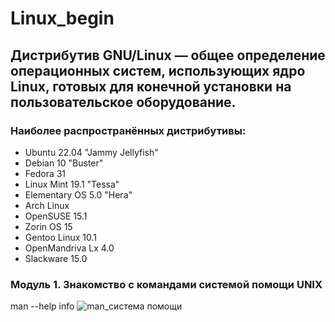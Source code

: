 # Linux_begin
## Дистрибутив GNU/Linux — общее определение операционных систем, использующих ядро Linux, готовых для конечной установки на пользовательское оборудование.
### Наиболее распространённых дистрибутивы:
- Ubuntu 22.04 "Jammy Jellyfish"
- Debian 10 "Buster"
- Fedora 31
- Linux Mint 19.1 "Tessa"
- Elementary OS 5.0 "Hera"
- Arch Linux
- OpenSUSE 15.1
- Zorin OS 15
- Gentoo Linux 10.1
- OpenMandriva Lx 4.0
- Slackware 15.0

### Модуль 1. Знакомство с командами системой помощи UNIX
man
--help
info
![man_система помощи](https://github.com/tvgVita69/Linux_begin/assets/98489171/d2c45766-b0bc-4b46-b8ef-7a40a869f2b2)
